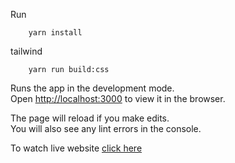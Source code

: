 Run

```
    yarn install
```

tailwind

```
    yarn run build:css
```

Runs the app in the development mode.\
Open [http://localhost:3000](http://localhost:3000) to view it in the browser.

The page will reload if you make edits.\
You will also see any lint errors in the console.

To watch live website <a href="https://flamboyant-wescoff-1670fb.netlify.app/">click here</a>
